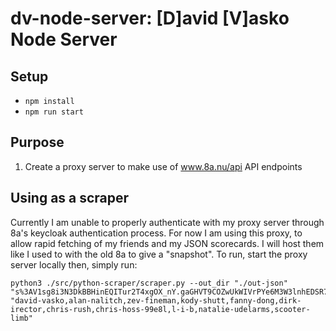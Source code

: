 # dv-node-server: [D]avid [V]asko Node Server

## Setup
* <code>npm install</code>
* <code>npm run start</code>

## Purpose
1) Create a proxy server to make use of www.8a.nu/api API endpoints

## Using as a scraper
Currently I am unable to properly authenticate with my proxy server through 8a's keycloak authentication process. For now I am using this proxy,
to allow rapid fetching of my friends and my JSON scorecards. I will host them like I used to with the old 8a to give a "snapshot". To run, start the proxy server locally then, simply run:
```
python3 ./src/python-scraper/scraper.py --out_dir "./out-json" "s%3AV1sg8i3N3DkBBHinEQITur2T4xgOX_nY.gaGHVT9COZwUkWIVrPYe6M3W3lnhEDSR7%2BQKlBb1plE" "david-vasko,alan-nalitch,zev-fineman,kody-shutt,fanny-dong,dirk-irector,chris-rush,chris-hoss-99e8l,l-i-b,natalie-udelarms,scooter-limb"
```